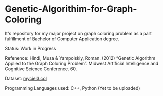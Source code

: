 # Genetic-Algorithim-for-Graph-Coloring
It's repository for my major project on graph coloring problem as a part fulfillment of Bachelor of Computer Application degree.

Status: Work in Progress

Refenence: Hindi, Musa & Yampolskiy, Roman. (2012) “Genetic Algorithm Applied to the Graph Coloring Problem”. Midwest Artificial Intelligence and Cognitive Science Conference. 60.

Dataset: [myciel3.col](https://mat.tepper.cmu.edu/COLOR/instances/myciel3.col)

Programming Languages used: C++, Python (Yet to be uploaded)

